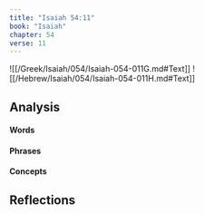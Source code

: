 ```yaml
---
title: "Isaiah 54:11"
book: "Isaiah"
chapter: 54
verse: 11
---
```

![[/Greek/Isaiah/054/Isaiah-054-011G.md#Text]]
![[/Hebrew/Isaiah/054/Isaiah-054-011H.md#Text]]

## Analysis

#### Words

#### Phrases

#### Concepts

## Reflections
